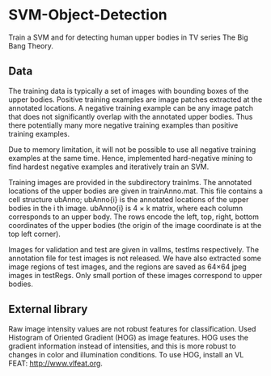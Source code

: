 # SVM-Object-Detection
Train a SVM and for detecting human upper bodies in TV series The Big Bang Theory.

## Data
The training data is typically a set of images with bounding boxes of the upper bodies. Positive training examples are image patches extracted at the annotated locations. A negative training example can be any image patch that does not significantly overlap with the annotated upper bodies. Thus there potentially many more negative training examples than positive training examples. 

Due to memory limitation, it will not be possible to use all negative training examples at the same time. Hence, implemented hard-negative mining to find hardest negative examples and iteratively train an SVM.

Training images are provided in the subdirectory trainIms. The annotated locations of the upper bodies are given in trainAnno.mat. This file contains a cell structure ubAnno; ubAnno{i} is the annotated locations of the upper bodies in the i th image. ubAnno{i} is 4 × k matrix, where each column corresponds to an upper body. The rows encode the left, top, right, bottom coordinates of the upper bodies (the origin of the image coordinate is at the top left corner).

Images for validation and test are given in valIms, testIms respectively. The annotation file for test images is not released. We have also extracted some image regions of test images, and the regions are saved as 64×64 jpeg images in testRegs. Only small portion of these images correspond to upper bodies.

## External library
Raw image intensity values are not robust features for classification. Used Histogram of Oriented Gradient (HOG) as image features. HOG uses the gradient information instead of intensities, and this is more robust to changes in color and illumination conditions. 
To use HOG, install an VL FEAT: http://www.vlfeat.org. 
